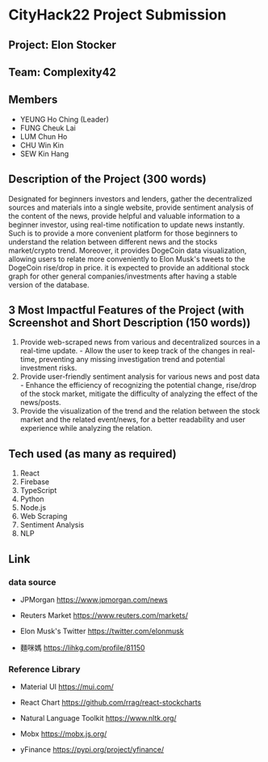# CityHack22 Project Submission
## Project: Elon Stocker


## Team: Complexity42
## Members
- YEUNG Ho Ching (Leader)
- FUNG Cheuk Lai
- LUM Chun Ho
- CHU Win Kin
- SEW Kin Hang

## Description of the Project (300 words)

Designated for beginners investors and lenders, gather the decentralized sources and materials into a single website, provide sentiment analysis of the content of the news, provide helpful and valuable information to a beginner investor, using real-time notification to update news instantly. Such is to provide a more convenient platform for those beginners to understand the relation between different news and the stocks market/crypto trend. Moreover, it provides DogeCoin data visualization, allowing users to relate more conveniently to Elon Musk's tweets to the DogeCoin rise/drop in price. it is expected to provide an additional stock graph for other general companies/investments after having a stable version of the database.

## 3 Most Impactful Features of the Project (with Screenshot and Short Description (150 words))

1. Provide web-scraped news from various and decentralized sources in a real-time update. - Allow the user to keep track of the changes in real-time, preventing any missing investigation trend and potential investment risks.
2. Provide user-friendly sentiment analysis for various news and post data - Enhance the efficiency of recognizing the potential change, rise/drop of the stock market, mitigate the difficulty of analyzing the effect of the news/posts.
3. Provide the visualization of the trend and the relation between the stock market and the related event/news, for a better readability and user experience while analyzing the relation.

## Tech used (as many as required)
1. React
2. Firebase
3. TypeScript
4. Python
5. Node.js
6. Web Scraping
7. Sentiment Analysis
8. NLP

## Link

### data source

- JPMorgan https://www.jpmorgan.com/news

- Reuters Market https://www.reuters.com/markets/

- Elon Musk's Twitter https://twitter.com/elonmusk

- 麵咪媽 https://lihkg.com/profile/81150

### Reference Library

- Material UI https://mui.com/

- React Chart https://github.com/rrag/react-stockcharts

- Natural Language Toolkit https://www.nltk.org/

- Mobx https://mobx.js.org/

- yFinance https://pypi.org/project/yfinance/
